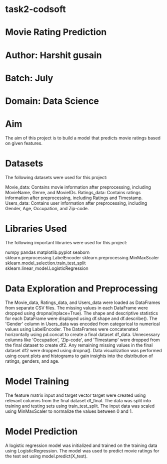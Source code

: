 # task2-codsoft
# Movie Rating Prediction
# Author: Harshit gusain
# Batch: July
# Domain: Data Science

# Aim
The aim of this project is to build a model that predicts movie ratings based on given features.

# Datasets
The following datasets were used for this project:

Movie_data: Contains movie information after preprocessing, including MovieName, Genre, and MovieIDs.
Ratings_data: Contains ratings information after preprocessing, including Ratings and Timestamp.
Users_data: Contains user information after preprocessing, including Gender, Age, Occupation, and Zip-code.

# Libraries Used
The following important libraries were used for this project:

numpy
pandas
matplotlib.pyplot
seaborn
sklearn.preprocessing.LabelEncoder
sklearn.preprocessing.MinMaxScaler
sklearn.model_selection.train_test_split
sklearn.linear_model.LogisticRegression

# Data Exploration and Preprocessing

The Movie_data, Ratings_data, and Users_data were loaded as DataFrames from separate CSV files.
The missing values in each DataFrame were dropped using dropna(inplace=True).
The shape and descriptive statistics for each DataFrame were displayed using df.shape and df.describe().
The 'Gender' column in Users_data was encoded from categorical to numerical values using LabelEncoder.
The DataFrames were concatenated horizontally using pd.concat to create a final dataset df_data.
Unnecessary columns like 'Occupation', 'Zip-code', and 'Timestamp' were dropped from the final dataset to create df2.
Any remaining missing values in the final dataset df2 were dropped using dropna().
Data visualization was performed using count plots and histograms to gain insights into the distribution of ratings, genders, and age.

# Model Training
The feature matrix input and target vector target were created using relevant columns from the final dataset df_final.
The data was split into training and testing sets using train_test_split.
The input data was scaled using MinMaxScaler to normalize the values between 0 and 1.

# Model Prediction
A logistic regression model was initialized and trained on the training data using LogisticRegression.
The model was used to predict movie ratings for the test set using model.predict(X_test).
